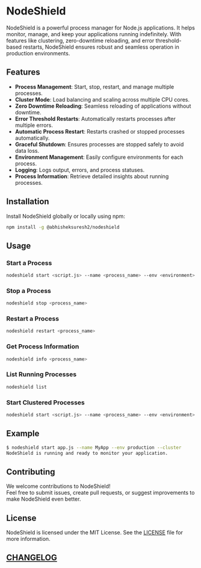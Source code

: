 # NodeShield

NodeShield is a powerful process manager for Node.js applications. It helps monitor, manage, and keep your applications running indefinitely. With features like clustering, zero-downtime reloading, and error threshold-based restarts, NodeShield ensures robust and seamless operation in production environments.

## Features

- **Process Management**: Start, stop, restart, and manage multiple processes.
- **Cluster Mode**: Load balancing and scaling across multiple CPU cores.
- **Zero Downtime Reloading**: Seamless reloading of applications without downtime.
- **Error Threshold Restarts**: Automatically restarts processes after multiple errors.
- **Automatic Process Restart**: Restarts crashed or stopped processes automatically.
- **Graceful Shutdown**: Ensures processes are stopped safely to avoid data loss.
- **Environment Management**: Easily configure environments for each process.
- **Logging**: Logs output, errors, and process statuses.
- **Process Information**: Retrieve detailed insights about running processes.

## Installation

Install NodeShield globally or locally using npm:

```bash
npm install -g @abhisheksuresh2/nodeshield
```

## Usage

### Start a Process
```bash
nodeshield start <script.js> --name <process_name> --env <environment>
```

### Stop a Process
```bash
nodeshield stop <process_name>
```

### Restart a Process
```bash
nodeshield restart <process_name>
```

### Get Process Information
```bash
nodeshield info <process_name>
```

### List Running Processes
```bash
nodeshield list
```

### Start Clustered Processes
```bash
nodeshield start <script.js> --name <process_name> --env <environment> --cluster
```

## Example

```bash
$ nodeshield start app.js --name MyApp --env production --cluster
NodeShield is running and ready to monitor your application.
```

## Contributing

We welcome contributions to NodeShield!  
Feel free to submit issues, create pull requests, or suggest improvements to make NodeShield even better.  

## License

NodeShield is licensed under the MIT License. See the [LICENSE](https://opensource.org/licenses/MIT) file for more information.

## [CHANGELOG](https://github.com/AbhishekSuresh2/NodeShield/tree/main/CHANGELOG.md)
